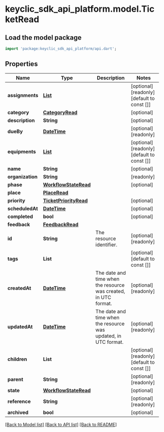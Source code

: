 # keyclic_sdk_api_platform.model.TicketRead

## Load the model package
```dart
import 'package:keyclic_sdk_api_platform/api.dart';
```

## Properties
Name | Type | Description | Notes
------------ | ------------- | ------------- | -------------
**assignments** | [**List<AssignmentRead>**](AssignmentRead.md) |  | [optional] [readonly] [default to const []]
**category** | [**CategoryRead**](CategoryRead.md) |  | [optional] 
**description** | **String** |  | [optional] 
**dueBy** | [**DateTime**](DateTime.md) |  | [optional] [readonly] 
**equipments** | [**List<EquipmentRead>**](EquipmentRead.md) |  | [optional] [readonly] [default to const []]
**name** | **String** |  | [optional] 
**organization** | **String** |  | [readonly] 
**phase** | [**WorkflowStateRead**](WorkflowStateRead.md) |  | [optional] 
**place** | [**PlaceRead**](PlaceRead.md) |  | 
**priority** | [**TicketPriorityRead**](TicketPriorityRead.md) |  | [optional] 
**scheduledAt** | [**DateTime**](DateTime.md) |  | [optional] 
**completed** | **bool** |  | [optional] 
**feedback** | [**FeedbackRead**](FeedbackRead.md) |  | 
**id** | **String** | The resource identifier. | [optional] [readonly] 
**tags** | **List<String>** |  | [optional] [default to const []]
**createdAt** | [**DateTime**](DateTime.md) | The date and time when the resource was created, in UTC format. | [optional] [readonly] 
**updatedAt** | [**DateTime**](DateTime.md) | The date and time when the resource was updated, in UTC format. | [optional] [readonly] 
**children** | **List<String>** |  | [optional] [readonly] [default to const []]
**parent** | **String** |  | [optional] [readonly] 
**state** | [**WorkflowStateRead**](WorkflowStateRead.md) |  | [optional] 
**reference** | **String** |  | [optional] [readonly] 
**archived** | **bool** |  | [optional] 

[[Back to Model list]](../README.md#documentation-for-models) [[Back to API list]](../README.md#documentation-for-api-endpoints) [[Back to README]](../README.md)


